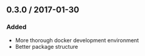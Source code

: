 ##  0.3.0 / 2017-01-30

### Added
* More thorough docker development environment
* Better package structure